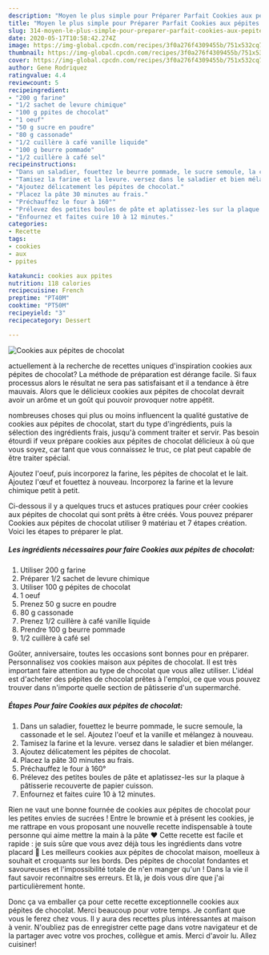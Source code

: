 ```yaml
---
description: "Moyen le plus simple pour Préparer Parfait Cookies aux pépites de chocolat"
title: "Moyen le plus simple pour Préparer Parfait Cookies aux pépites de chocolat"
slug: 314-moyen-le-plus-simple-pour-preparer-parfait-cookies-aux-pepites-de-chocolat
date: 2020-05-17T10:58:42.274Z
image: https://img-global.cpcdn.com/recipes/3f0a276f4309455b/751x532cq70/cookies-aux-pepites-de-chocolat-photo-principale-de-la-recette.jpg
thumbnail: https://img-global.cpcdn.com/recipes/3f0a276f4309455b/751x532cq70/cookies-aux-pepites-de-chocolat-photo-principale-de-la-recette.jpg
cover: https://img-global.cpcdn.com/recipes/3f0a276f4309455b/751x532cq70/cookies-aux-pepites-de-chocolat-photo-principale-de-la-recette.jpg
author: Gene Rodriquez
ratingvalue: 4.4
reviewcount: 5
recipeingredient:
- "200 g farine"
- "1/2 sachet de levure chimique"
- "100 g ppites de chocolat"
- "1 oeuf"
- "50 g sucre en poudre"
- "80 g cassonade"
- "1/2 cuillère à café vanille liquide"
- "100 g beurre pommade"
- "1/2 cuillère à café sel"
recipeinstructions:
- "Dans un saladier, fouettez le beurre pommade, le sucre semoule, la cassonade et le sel. Ajoutez l&#39;oeuf et la vanille et mélangez à nouveau."
- "Tamisez la farine et la levure. versez dans le saladier et bien mélanger."
- "Ajoutez délicatement les pépites de chocolat."
- "Placez la pâte 30 minutes au frais."
- "Préchauffez le four à 160°"
- "Prélevez des petites boules de pâte et aplatissez-les sur la plaque à pâtisserie recouverte de papier cuisson."
- "Enfournez et faites cuire 10 à 12 minutes."
categories:
- Recette
tags:
- cookies
- aux
- ppites

katakunci: cookies aux ppites 
nutrition: 118 calories
recipecuisine: French
preptime: "PT40M"
cooktime: "PT50M"
recipeyield: "3"
recipecategory: Dessert

---
```



![Cookies aux pépites de chocolat](https://img-global.cpcdn.com/recipes/3f0a276f4309455b/751x532cq70/cookies-aux-pepites-de-chocolat-photo-principale-de-la-recette.jpg)

actuellement à la recherche de recettes uniques d'inspiration cookies aux pépites de chocolat? La méthode de préparation est dérange facile. Si faux processus alors le résultat ne sera pas satisfaisant et il a tendance à être mauvais. Alors que le délicieux cookies aux pépites de chocolat devrait avoir un arôme et un goût qui pouvoir provoquer notre appétit.

nombreuses choses qui plus ou moins influencent la qualité gustative de cookies aux pépites de chocolat, start du type d'ingrédients, puis la sélection des ingrédients frais, jusqu'à comment traiter et servir. Pas besoin étourdi if veux prépare cookies aux pépites de chocolat délicieux à où que vous soyez, car tant que vous connaissez le truc, ce plat peut capable de être traiter spécial.

Ajoutez l&#39;oeuf, puis incorporez la farine, les pépites de chocolat et le lait. Ajoutez l&#39;œuf et fouettez à nouveau. Incorporez la farine et la levure chimique petit à petit.


Ci-dessous il y a quelques trucs et astuces pratiques pour créer cookies aux pépites de chocolat qui sont prêts à être créés. Vous pouvez préparer Cookies aux pépites de chocolat utiliser 9 matériau et 7 étapes création. Voici les étapes to préparer le plat.

<!--inarticleads1-->

##### Les ingrédients nécessaires pour faire Cookies aux pépites de chocolat:

1. Utiliser 200 g farine
1. Préparer 1/2 sachet de levure chimique
1. Utiliser 100 g pépites de chocolat
1.  1 oeuf
1. Prenez 50 g sucre en poudre
1.  80 g cassonade
1. Prenez 1/2 cuillère à café vanille liquide
1. Prendre 100 g beurre pommade
1.  1/2 cuillère à café sel


Goûter, anniversaire, toutes les occasions sont bonnes pour en préparer. Personnalisez vos cookies maison aux pépites de chocolat. Il est très important faire attention au type de chocolat que vous allez utiliser. L&#39;idéal est d&#39;acheter des pépites de chocolat prêtes à l&#39;emploi, ce que vous pouvez trouver dans n&#39;importe quelle section de pâtisserie d&#39;un supermarché. 

<!--inarticleads2-->

##### Étapes Pour faire Cookies aux pépites de chocolat:

1. Dans un saladier, fouettez le beurre pommade, le sucre semoule, la cassonade et le sel. Ajoutez l&#39;oeuf et la vanille et mélangez à nouveau.
1. Tamisez la farine et la levure. versez dans le saladier et bien mélanger.
1. Ajoutez délicatement les pépites de chocolat.
1. Placez la pâte 30 minutes au frais.
1. Préchauffez le four à 160°
1. Prélevez des petites boules de pâte et aplatissez-les sur la plaque à pâtisserie recouverte de papier cuisson.
1. Enfournez et faites cuire 10 à 12 minutes.


Rien ne vaut une bonne fournée de cookies aux pépites de chocolat pour les petites envies de sucrées ! Entre le brownie et à présent les cookies, je me rattrape en vous proposant une nouvelle recette indispensable à toute personne qui aime mettre la main à la pâte ♥ Cette recette est facile et rapide : je suis sûre que vous avez déjà tous les ingrédients dans votre placard 🙂 Les meilleurs cookies aux pépites de chocolat maison, moelleux à souhait et croquants sur les bords. Des pépites de chocolat fondantes et savoureuses et l&#39;impossibilité totale de n&#39;en manger qu&#39;un ! Dans la vie il faut savoir reconnaitre ses erreurs. Et là, je dois vous dire que j&#39;ai particulièrement honte. 


Donc ça va emballer ça pour cette recette exceptionnelle cookies aux pépites de chocolat. Merci beaucoup pour votre temps. Je confiant que vous le ferez chez vous. Il y aura des recettes plus  intéressantes at maison à venir. N'oubliez pas de enregistrer cette page dans votre navigateur et de la partager avec votre vos proches, collègue et amis. Merci d'avoir lu. Allez cuisiner!
